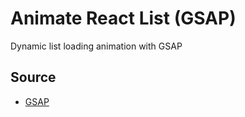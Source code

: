 # Animate React List (GSAP)

Dynamic list loading animation with GSAP

## Source

- [GSAP](https://greensock.com/gsap/)
